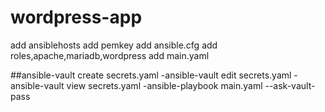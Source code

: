 # wordpress-app
add ansiblehosts
add pemkey
add ansible.cfg
add roles,apache,mariadb,wordpress
add main.yaml



##ansible-vault create secrets.yaml
 -ansible-vault edit secrets.yaml
 -ansible-vault view secrets.yaml
 -ansible-playbook main.yaml --ask-vault-pass

